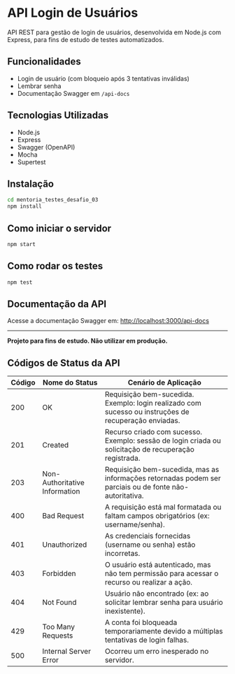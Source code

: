 # API Login de Usuários

API REST para gestão de login de usuários, desenvolvida em Node.js com Express, para fins de estudo de testes automatizados.

## Funcionalidades
- Login de usuário (com bloqueio após 3 tentativas inválidas)
- Lembrar senha
- Documentação Swagger em `/api-docs`

## Tecnologias Utilizadas
- Node.js
- Express
- Swagger (OpenAPI)
- Mocha
- Supertest

## Instalação
```bash
cd mentoria_testes_desafio_03
npm install
```

## Como iniciar o servidor
```bash
npm start
```

## Como rodar os testes
```bash
npm test
```

## Documentação da API
Acesse a documentação Swagger em: [http://localhost:3000/api-docs](http://localhost:3000/api-docs)

---

**Projeto para fins de estudo. Não utilizar em produção.** 

## Códigos de Status da API

| Código | Nome do Status         | Cenário de Aplicação                                                                                   |
|--------|-----------------------|--------------------------------------------------------------------------------------------------------|
| 200    | OK                    | Requisição bem-sucedida. Exemplo: login realizado com sucesso ou instruções de recuperação enviadas.   |
| 201    | Created               | Recurso criado com sucesso. Exemplo: sessão de login criada ou solicitação de recuperação registrada.  |
| 203    | Non-Authoritative Information | Requisição bem-sucedida, mas as informações retornadas podem ser parciais ou de fonte não-autoritativa. |
| 400    | Bad Request           | A requisição está mal formatada ou faltam campos obrigatórios (ex: username/senha).                    |
| 401    | Unauthorized          | As credenciais fornecidas (username ou senha) estão incorretas.                                        |
| 403    | Forbidden             | O usuário está autenticado, mas não tem permissão para acessar o recurso ou realizar a ação.           |
| 404    | Not Found             | Usuário não encontrado (ex: ao solicitar lembrar senha para usuário inexistente).                      |
| 429    | Too Many Requests     | A conta foi bloqueada temporariamente devido a múltiplas tentativas de login falhas.                   |
| 500    | Internal Server Error | Ocorreu um erro inesperado no servidor.                                                                | 